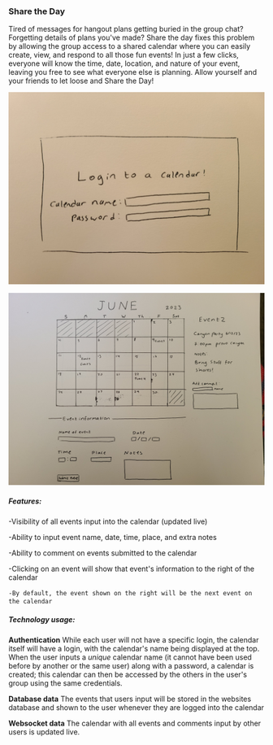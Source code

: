 ### Share the Day

Tired of messages for hangout plans getting buried in the group chat? Forgetting details of plans you've made? Share the day fixes this problem by allowing the group access to a shared calendar where you can easily create, view, and respond to all those fun events! In just a few clicks, everyone will know the time, date, location, and nature of your event, leaving you free to see what everyone else is planning. Allow yourself and your friends to let loose and Share the Day!

![Login page of the site](https://github.com/sarahmib/CS_260/blob/main/20230923_130253.jpg?raw=true)

![Main page of the site (what you see when you login)](https://github.com/sarahmib/CS_260/blob/main/20230923_130246.jpg?raw=true)

##### Features:

  -Visibility of all events input into the calendar (updated live)
  
  -Ability to input event name, date, time, place, and extra notes
  
  -Ability to comment on events submitted to the calendar
  
  -Clicking on an event will show that event's information to the right of the calendar
  
    -By default, the event shown on the right will be the next event on the calendar


##### Technology usage:

  **Authentication**
  While each user will not have a specific login, the calendar itself will have a login, with the calendar's name being displayed at the     top. When the user inputs a *unique* calendar name (it cannot have been used before by another or the same user) along with a password, a calendar is created; this calendar can then be accessed by the others in the user's group using the same credentials.

  **Database data**
  The events that users input will be stored in the websites database and shown to the user whenever they are logged into the calendar

  **Websocket data**
  The calendar with all events and comments input by other users is updated live.
